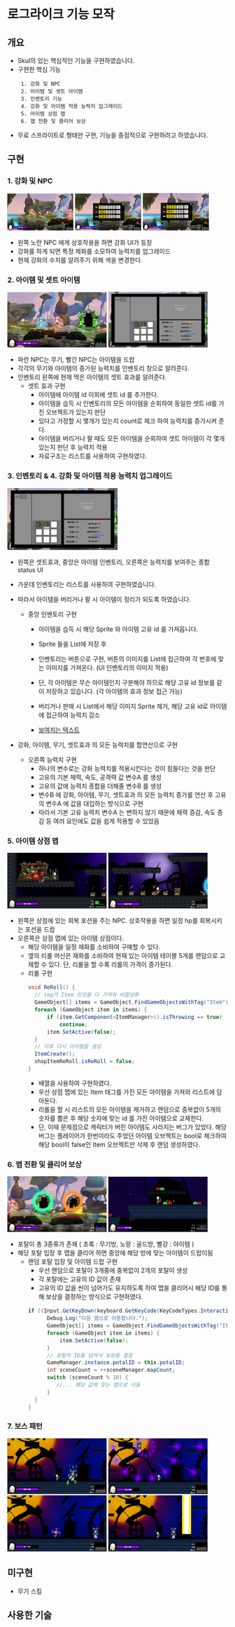 # 로그라이크 기능 모작 

## 개요 
  - Skul의 있는 핵심적인 기능을 구현하였습니다. 
  - 구현한 핵심 기능
    ```
     1. 강화 및 NPC
     2. 아이템 및 셋트 아이템
     3. 인벤토리 기능
     4. 강화 및 아이템 적용 능력치 업그레이드 
     5. 아이템 상점 맵 
     6. 맵 전환 및 클리어 보상
    ```
  - 무료 스프라이트로 형태만 구현, 기능을 중점적으로 구현하려고 하였습니다. 
  
## 구현 

  ### 1. 강화 및 NPC
  <img src="https://github.com/parkjun-0521/UnityProject_1/blob/master/Image/GameLobby.PNG" width="30%" height="30%" /> <img src="https://github.com/parkjun-0521/UnityProject_1/blob/master/Image/Upgrade.PNG" width="30%" height="30%" /> <img src="https://github.com/parkjun-0521/UnityProject_1/blob/master/Image/Upgrade2.PNG" width="30%" height="30%" /> 
  
  - 왼쪽 노란 NPC 에게 상호작용을 하면 강화 UI가 등장
  - 강화를 하게 되면 특정 제화를 소모하여 능력치를 업그레이드
  - 현재 강화의 수치를 알려주기 위해 색을 변경한다.

  ### 2. 아이템 및 셋트 아이템 
  <img src="https://github.com/parkjun-0521/UnityProject_1/blob/master/Image/ItemDrop.PNG" width="45%" height="30%" /> <img src="https://github.com/parkjun-0521/UnityProject_1/blob/master/Image/PlayerStatus.PNG" width="45%" height="30%" />

  - 파란 NPC는 무기, 빨간 NPC는 아이템을 드랍
  - 각각의 무기와 아이템의 증가된 능력치를 인벤토리 창으로 알려준다.
  - 인벤토리 왼쪽에 현재 먹은 아이템의 셋트 효과를 알려준다.
    - 셋트 효과 구현
      - 아이템에 아이템 id 이외에 셋트 id 를 추가한다.
      - 아이템을 습득 시 인벤토리의 모든 아이템을 순회하여 동일한 셋트 id를 가진 오브젝트가 있는지 판단
      - 있다고 가정할 시 몇개가 있는지 count로 체크 하여 능력치를 증가시켜 준다.
      - 아이템을 버리거나 팔 때도 모든 아이템을 순회하여 셋트 아이템이 각 몇개있는지 판단 후 능력치 적용
      - 자료구조는 리스트를 사용하여 구현하였다.
     
  ### 3. 인벤토리 & 4. 강화 및 아이템 적용 능력치 업그레이드 
  <img src="https://github.com/parkjun-0521/UnityProject_1/blob/master/Image/PlayerStatus.PNG" width="50%" height="30%" />

  - 왼쪽은 셋트효과, 중앙은 아이템 인벤토리, 오른쪽은 능력치를 보여주는 종합 status UI
  - 가운데 인벤토리는 리스트를 사용하여 구현하였습니다.
  - 따라서 아이템을 버리거나 팔 시 아이템이 정리가 되도록 하였습니다.
    - 중앙 인벤토리 구현
      - 아이템을 습득 시 해당 Sprite 와 아이템 고유 id 를 가져옵니다.
      - Sprite 들을 List에 저장 후 
      - 인벤토리는 버튼으로 구현, 버튼의 이미지를 List에 접근하여 각 번호에 맞는 이미지를 가져온다. (UI 인벤토리의 이미지 적용) 
      - 단, 각 아이템은 무슨 아이템인지 구분해야 하므로 해당 고유 id 정보를 같이 저장하고 있습니다. (각 아이템의 효과 정보 접근 가능)  
      - 버리거나 판매 시 List에서 해당 이미지 Sprite 제거, 해당 고유 id로 아이템에 접근하여 능력치 감소  

      - [보여지는 텍스트](#ItemThrowing.cs)

  - 강화, 아이템, 무기, 셋트효과 의 모든 능력치를 합연산으로 구현 
    - 오른쪽 능력치 구현 
      - 하나의 변수로는 강화 능력치를 적용시킨다는 것이 힘들다는 것을 판단
      - 고유의 기본 체력, 속도, 공격력 값 변수A 를 생성
      - 고유의 값에 능력치 종합을 더해줄 변수B 를 생성
      - 변수B 에 강화, 아이템, 무기, 셋트효과 의 모든 능력치 증가를 연산 후 고유의 변수A 에 값을 대입하는 방식으로 구현
      - 따라서 기본 고유 능력치 변수A 는 변하지 않기 때문에 체력 증감, 속도 증감 등 여러 요인에도 값을 쉽게 적용할 수 있었음 

  ### 5. 아이템 상점 맵 
  <img src="https://github.com/parkjun-0521/UnityProject_1/blob/master/Image/Shop2.PNG" width="45%" height="30%" /> <img src="https://github.com/parkjun-0521/UnityProject_1/blob/master/Image/Shop.PNG" width="45%" height="30%" />

  - 왼쪽은 상점에 있는 회복 포션을 주는 NPC. 상호작용을 하면 일정 hp를 회복시키는 포션을 드랍
  - 오른쪽은 상점 맵에 있는 아이템 상점이다.
    - 해당 아이템을 일정 재화를 소비하여 구매할 수 있다.
    - 옆의 리롤 머신은 재화를 소비하여 현재 있는 아이템 테이블 5개를 랜덤으로 교체할 수 있다. 단, 리롤을 할 수록 리롤의 가격이 증가된다.
    - 리롤 구현
        ```C#
        void ReRoll() {
          // teg가 Item 인것을 다 가져와 비활성화 
          GameObject[] items = GameObject.FindGameObjectsWithTag("Item");
          foreach (GameObject item in items) {
              if (item.GetComponent<ItemManager>().isThrowing == true)
                  continue;
              item.SetActive(false);
          }
          // 이후 다시 아이템을 생성 
          ItemCreate();
          shopItemReRoll.isReRoll = false;
      }
      ```
      - 배열을 사용하여 구현하였다. 
      - 우선 상점 맵에 있는 Item 태그를 가진 모든 아이템을 가져와 리스트에 담아둔다. 
      - 리롤을 할 시 리스트의 모든 아이템을 제거하고 랜덤으로 중복없이 5개의 숫자를 뽑은 후 해당 숫자에 맞는 id 를 가진 아이템으로 교체한다.
      - 단, 이때 문제점으로 캐릭터가 버린 아이템도 사라지는 버그가 있었다. 해당 버그는 플레이어가 한번이라도 주었던 아이템 오브젝트는 bool로 체크하여 해당 bool이 false인 Item 오브젝트만 삭제 후 랜덤 생성하였다. 
  
  ### 6. 맵 전환 및 클리어 보상
  <img src="https://github.com/parkjun-0521/UnityProject_1/blob/master/Image/Map.PNG" width="45%" height="30%" /> <img src="https://github.com/parkjun-0521/UnityProject_1/blob/master/Image/Stage.PNG" width="45%" height="30%" />

  - 포탈이 총 3종류가 존재 ( 초록 : 무기방, 노랑 : 골드방, 빨강 : 아이템 )
  - 해당 포탈 입장 후 맵을 클리어 하면 중앙에 해당 방에 맞는 아이템이 드랍이됨
    - 랜덤 포탈 입장 및 아이템 드랍 구현
      - 우선 랜덤으로 포탈이 3개중에 중복없이 2개의 포탈이 생성
      - 각 포탈에는 고유의 ID 값이 존재
      - 고유의 ID 값을 씬이 넘어가도 유지하도록 하여 맵을 클리어시 해당 ID를 통해 보상을 결정하는 방식으로 구현하였다.
      ```C#
      if ((Input.GetKeyDown(keyboard.GetKeyCode(KeyCodeTypes.Interaction))) && isPlayerCheck && sceneManager.mapCount < 10) {
            Debug.Log("다음 맵으로 이동합니다.");
            GameObject[] items = GameObject.FindGameObjectsWithTag("Item");
            foreach (GameObject item in items) {
                item.SetActive(false);
            }
            // 포탈의 ID를 넘겨서 보상을 결정
            GameManager.instance.potalID = this.potalID;
            int sceneCount = ++sceneManager.mapCount;
            switch (sceneCount % 10) {
               //... 해당 값에 맞는 맵으로 이동 
            }
        }
      }
      ```

  ### 7. 보스 패턴
  <img src="https://github.com/parkjun-0521/UnityProject_1/blob/master/Image/BossPattern1.PNG" width="45%" height="30%" /> <img src="https://github.com/parkjun-0521/UnityProject_1/blob/master/Image/BossPattern3.PNG" width="45%" height="30%" /> <img src="https://github.com/parkjun-0521/UnityProject_1/blob/master/Image/BossPattern4.PNG" width="45%" height="30%" /> <img src="https://github.com/parkjun-0521/UnityProject_1/blob/master/Image/BossPattern5.PNG" width="45%" height="30%" />
  
## 미구현 

  - 무기 스킬 

## 사용한 기술 
